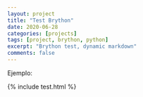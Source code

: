 ```yaml
---
layout: project
title: "Test Brython"
date: 2020-06-28
categories: [projects]
tags: [project, brython, python]
excerpt: "Brython test, dynamic markdown"
comments: false
---
```


Ejemplo:

{% include test.html %}

